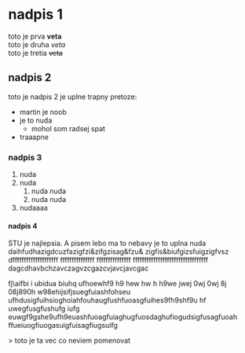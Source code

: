# nadpis 1
toto je prva **veta** <br>
toto je druha _veta_ <br>
toto je tretia ~~veta~~ 
## nadpis 2
toto je nadpis 2 je uplne trapny pretoze:
* martin je noob
* je to nuda
  * mohol som radsej spat 
* traaapne 
### nadpis 3
1. nuda
2. nuda
   1. nuda nuda
   2. nuda nuda 
5. nudaaaa
#### nadpis 4 
<p> STU je najlepsia. A pisem lebo ma to nebavy je to uplna nuda daihfudhazigdcuzfazigfzi&zifgzisag&fzu& zigfis&biufgizsfuigzigfvsz dffffffffffffffffffff fffffffffffffff fffffffffffffff fffffffffffffffffffffffffffffffff dagcdhavbchzavczagvzcgazcvjavcjavcgac <p>
<p> fj\aifbi i ubidua biuhq ufhoewhf9 h9 hew hw h h9we jwej 0wj 0wj 8j 08j890h w98ehijsifjsuegfuiashfohseu ufhdusigfuihsioghoiahfouhaugfushfuoasgfuihes9fh9shf9u hf uwegfusgfushufg iufg euwgf9gshe9ufh9euashfuoagfuiaghugfuosdaghufiogudsigfusagfuoah ffueiuogfiuogasuigfuisagfiugsuifg <p>
> toto je ta vec co neviem pomenovat
